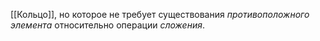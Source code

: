 [[Кольцо]], но которое не требует существования *противоположного элемента* относительно операции *сложения*.
